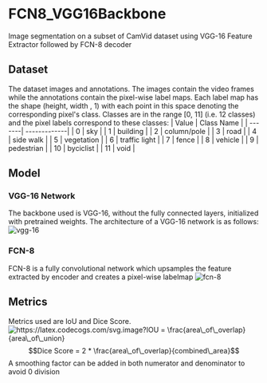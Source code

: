 # FCN8_VGG16Backbone
Image segmentation on a subset of CamVid dataset using VGG-16 Feature Extractor followed by FCN-8 decoder

## Dataset
The dataset images and annotations. The images contain the video frames while the annotations contain the pixel-wise label maps. Each label map has the shape (height, width , 1) with each point in this space denoting the corresponding pixel's class. Classes are in the range [0, 11] (i.e. 12 classes) and the pixel labels correspond to these classes:
| Value  | Class Name    |
| -------| -------------| 
| 0      | sky |
| 1      | building      |
| 2      | column/pole      |
| 3      | road |
| 4      | side walk     |
| 5      | vegetation      |
| 6      | traffic light |
| 7      | fence      |
| 8      | vehicle     |
| 9      | pedestrian |
| 10      | byciclist      |
| 11      | void      |
## Model
### VGG-16 Network
The backbone used is VGG-16, without the fully connected layers, initialized with pretrained weights. The architecture of a VGG-16 network is as follows:
<img src='https://iq.opengenus.org/content/images/2019/01/vgg_layers.png' alt='vgg-16'>

### FCN-8
FCN-8 is a fully convolutional network which upsamples the feature extracted by encoder and creates a pixel-wise labelmap
<img src='https://drive.google.com/uc?export=view&id=1lrqB4YegV8jXWNfyYAaeuFlwXIc54aRP' alt='fcn-8'>

## Metrics
Metrics used are IoU and Dice Score.
<img src="https://latex.codecogs.com/svg.image?IOU&space;=&space;\frac{area\_of\_overlap}{area\_of\_union}" title="https://latex.codecogs.com/svg.image?IOU = \frac{area\_of\_overlap}{area\_of\_union}" />
<br>
$$Dice Score = 2 * \frac{area\_of\_overlap}{combined\_area}$$
A smoothing factor can be added in both numerator and denominator to avoid 0 division
